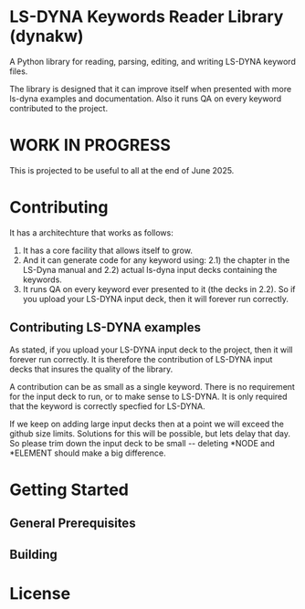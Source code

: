 # LS-DYNA Keywords Reader Library (dynakw)

A Python library for reading, parsing, editing, and writing LS-DYNA keyword files.

The library is designed that it can improve itself when presented
with more ls-dyna examples and documentation.
Also it runs QA on every keyword contributed to the project.

# WORK IN PROGRESS
This is projected to be useful to all at the end of June 2025.


# Contributing
It has a architechture that works as follows:
1) It has a core facility that allows itself to grow.
2) And it can generate code for any keyword using:
2.1) the chapter in the LS-Dyna manual and
2.2) actual ls-dyna input decks containing the keywords.
3) It runs QA on every keyword ever presented to it (the decks in 2.2).
So if you upload your LS-DYNA input deck, then it will forever run correctly.

## Contributing LS-DYNA examples
As stated, if you upload your LS-DYNA input deck to the project, then it will forever run correctly.
It is therefore the contribution of LS-DYNA input decks that insures the quality of the library.

A contribution can be as small as a single keyword.
There is no requirement for the input deck  to run, or to make sense to LS-DYNA.
It is only required that the keyword is correctly specfied for LS-DYNA.

If we keep on adding large input decks then at a point we will exceed the github size limits.
Solutions for this will be possible, but lets delay that day. So please trim down the input deck to be
small -- deleting \*NODE and \*ELEMENT should make a big difference.


# Getting Started


## General Prerequisites


## Building


# License


